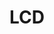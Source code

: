 # LCD

<!-- ### buildAllPlatforms

> StyleDictionary.buildAllPlatforms() ⇒ [<code>style-dictionary</code>](#module_style-dictionary)

The only top-level method that needs to be called
to build the Style Dictionary.

**Example**

```js
const StyleDictionary = require('style-dictionary').extend('config.json');
StyleDictionary.buildAllPlatforms();
```

* * *

### buildPlatform

> StyleDictionary.buildPlatform(platform) ⇒ [<code>style-dictionary</code>](#module_style-dictionary)

Takes a platform and performs all transforms to
the properties object (non-mutative) then
builds all the files and performs any actions. This is useful if you only want to
build the artifacts of one platform to speed up the build process.

This method is also used internally in [buildAllPlatforms](#buildAllPlatforms) to
build each platform defined in the config.

| Param | Type | Description |
| --- | --- | --- |
| platform | <code>String</code> | Name of the platform you want to build. |

**Example**

```js
StyleDictionary.buildPlatform('web');
```

```bash
$ style-dictionary build --platform web
```

* * *

### cleanAllPlatforms

> StyleDictionary.cleanAllPlatforms() ⇒ [<code>style-dictionary</code>](#module_style-dictionary)

Does the reverse of [buildAllPlatforms](#buildAllPlatforms) by
performing a clean on each platform. This removes all the files
defined in the platform and calls the undo method on any actions.

* * *

### cleanPlatform

> StyleDictionary.cleanPlatform(platform) ⇒ [<code>style-dictionary</code>](#module_style-dictionary)

Takes a platform and performs all transforms to
the properties object (non-mutative) then
cleans all the files and perfoms the undo method of any [actions](actions).

| Param | Type |
| --- | --- |
| platform | <code>String</code> |

* * *

### exportPlatform

> StyleDictionary.exportPlatform(platform) ⇒ <code>Object</code>

Exports a properties object with applied
platform transforms.

This is useful if you want to use a style
dictionary in JS build tools like webpack.

| Param | Type | Description |
| --- | --- | --- |
| platform | <code>String</code> | The platform to be exported. Must be defined on the style dictionary. |

* * *

### extend

> StyleDictionary.extend(config) ⇒ [<code>style-dictionary</code>](#module_style-dictionary)

Create a Style Dictionary

| Param | Type | Description |
| --- | --- | --- |
| config | [<code>Config</code>](#Config) | Configuration options to build your style dictionary. If you pass a string, it will be used as a path to a JSON config file. You can also pass an object with the configuration. |

**Example**

```js
const StyleDictionary = require('style-dictionary').extend('config.json');

const StyleDictionary = require('style-dictionary').extend({
  source: ['properties/*.json'],
  platforms: {
    scss: {
      transformGroup: 'scss',
      buildPath: 'build/',
      files: [{
        destination: 'variables.scss',
        format: 'scss/variables'
      }]
    }
    // ...
  }
});
```

* * *

### registerAction

> StyleDictionary.registerAction(action) ⇒ [<code>style-dictionary</code>](#module_style-dictionary)

Adds a custom action to the style property builder. Custom
actions can do whatever you need, such as: copying files,
base64'ing files, running other build scripts, etc.
After you register a custom action, you then use that
action in a platform your config.json

Actions run after the files in a platform are generated so you
can perform operations on files generated by the style dictionary.
Actions are run sequentially, if you write synchronous code then
it will block other actions, or if you use asynchronous code like Promises
it will not block.

| Param | Type | Description |
| --- | --- | --- |
| action | <code>Object</code> |  |
| action.name | <code>String</code> | The name of the action |
| action.do | <code>function</code> | The action in the form of a function. |
| [action.undo] | <code>function</code> | A function that undoes the action. |

**Example**

```js
StyleDictionary.registerAction({
  name: 'copy_assets',
  do: function(dictionary, config) {
    console.log('Copying assets directory');
    fs.copySync('assets', config.buildPath + 'assets');
  },
  undo: function(dictionary, config) {
    console.log('Cleaning assets directory');
    fs.removeSync(config.buildPath + 'assets');
  }
});
```

* * *

### registerFormat

> StyleDictionary.registerFormat(format) ⇒ [<code>style-dictionary</code>](#module_style-dictionary)

Add a custom format to the style dictionary

| Param | Type | Description |
| --- | --- | --- |
| format | <code>Object</code> |  |
| format.name | <code>String</code> | Name of the format to be referenced in your config.json |
| format.formatter | <code>function</code> | Function to perform the format. Takes 2 arguments, `dictionary` and `config` Must return a string. |

**Example**

```js
StyleDictionary.registerFormat({
  name: 'json',
  formatter: function(dictionary, config) {
    return JSON.stringify(dictionary.properties, null, 2);
  }
})
```

* * *

### registerTemplate

> StyleDictionary.registerTemplate(template) ⇒ [<code>style-dictionary</code>](#module_style-dictionary)

Add a custom template to the Style Dictionary

| Param | Type | Description |
| --- | --- | --- |
| template | <code>Object</code> |  |
| template.name | <code>String</code> | The name of your template. You will refer to this in your config.json file. |
| template.template | <code>String</code> | Path to your lodash template |

**Example**

```js
StyleDictionary.registerTemplate({
  name: 'Swift/colors',
  template: __dirname + '/templates/swift/colors.template'
});
```

* * *

### registerTransform

> StyleDictionary.registerTransform(transform) ⇒ [<code>style-dictionary</code>](#module_style-dictionary)

Add a custom transform to the Style Dictionary
Transforms can manipulate a property's name, value, or attributes

| Param | Type | Description |
| --- | --- | --- |
| transform | <code>Object</code> | Transform object |
| transform.type | <code>String</code> | Type of transform, can be: name, attribute, or value |
| transform.name | <code>String</code> | Name of the transformer so a transformGroup can call a list of transforms. |
| [transform.matcher] | <code>function</code> | Matcher function, return boolean if transform should be applied. If you omit the matcher function, it will match all properties. |
| transform.transformer | <code>function</code> | Performs a transform on a property object, should return a string or object depending on the type. Will only update certain properties so you can't mess up property objects on accident. |

**Example**

```js
StyleDictionary.registerTransform({
  name: 'time/seconds',
  type: 'value',
  matcher: function(prop) {
    return prop.attributes.category === 'time';
  },
  transformer: function(prop) {
    // Note the use of prop.original.value,
    // before any transforms are performed, the build system
    // clones the original property to the 'original' attribute.
    return (parseInt(prop.original.value) / 1000).toString() + 's';
  }
});
```

* * *

### registerTransformGroup

> StyleDictionary.registerTransformGroup(transformGroup) ⇒ [<code>style-dictionary</code>](#module_style-dictionary)

Add a custom transformGroup to the Style Dictionary, which is a
group of transforms.

| Param | Type | Description |
| --- | --- | --- |
| transformGroup | <code>Object</code> |  |
| transformGroup.name | <code>String</code> | Name of the transform group that will be referenced in config.json |
| transformGroup.transforms | <code>Array.&lt;String&gt;</code> | Array of strings that reference the name of transforms to be applied in order. Transforms must be defined and match the name or there will be an error at build time. |

**Example**

```js
StyleDictionary.registerTransformGroup({
  name: 'Swift',
  transforms: [
    'attribute/cti',
    'size/pt',
    'name/cti'
  ]
});
```

* * *

-->